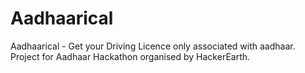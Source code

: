 # Aadhaarical
Aadhaarical - Get your Driving Licence only associated with aadhaar. Project for Aadhaar Hackathon organised by HackerEarth.
